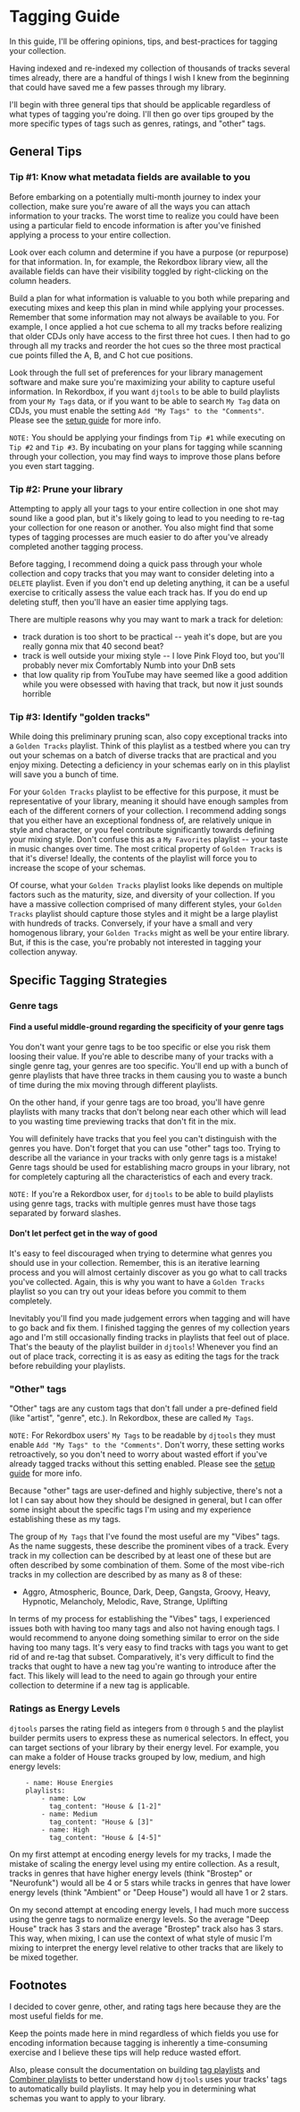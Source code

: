 # Tagging Guide

In this guide, I'll be offering opinions, tips, and best-practices for tagging your collection.

Having indexed and re-indexed my collection of thousands of tracks several times already, there are a handful of things I wish I knew from the beginning that could have saved me a few passes through my library.

I'll begin with three general tips that should be applicable regardless of what types of tagging you're doing.
I'll then go over tips grouped by the more specific types of tags such as genres, ratings, and "other" tags.


## General Tips

### Tip #1: Know what metadata fields are available to you
Before embarking on a potentially multi-month journey to index your collection, make sure you're aware of all the ways you can attach information to your tracks.
The worst time to realize you could have been using a particular field to encode information is after you've finished applying a process to your entire collection.

Look over each column and determine if you have a purpose (or repurpose) for that information. In, for example, the Rekordbox library view, all the available fields can have their visibility toggled by right-clicking on the column headers.

Build a plan for what information is valuable to you both while preparing and executing mixes and keep this plan in mind while applying your processes.
Remember that some information may not always be available to you.
For example, I once applied a hot cue schema to all my tracks before realizing that older CDJs only have access to the first three hot cues.
I then had to go through all my tracks and reorder the hot cues so the three most practical cue points filled the A, B, and C hot cue positions.

Look through the full set of preferences for your library management software and make sure you're maximizing your ability to capture useful information.
In Rekordbox, if you want `djtools` to be able to build playlists from your `My Tags` data, or if you want to be able to search `My Tag` data on CDJs, you must enable the setting `Add "My Tags" to the "Comments"`.
Please see the [setup guide](../tutorials/getting_started/setup.md#writing-my-tag-data-to-the-comments-field) for more info.

`NOTE:`
You should be applying your findings from `Tip #1` while executing on `Tip #2` and `Tip #3`.
By incubating on your plans for tagging while scanning through your collection, you may find ways to improve those plans before you even start tagging.

### Tip #2: Prune your library
Attempting to apply all your tags to your entire collection in one shot may sound like a good plan, but it's likely going to lead to you needing to re-tag your collection for one reason or another.
You also might find that some types of tagging processes are much easier to do after you've already completed another tagging process.

Before tagging, I recommend doing a quick pass through your whole collection and copy tracks that you may want to consider deleting into a `DELETE` playlist.
Even if you don't end up deleting anything, it can be a useful exercise to critically assess the value each track has.
If you do end up deleting stuff, then you'll have an easier time applying tags.

There are multiple reasons why you may want to mark a track for deletion:

- track duration is too short to be practical -- yeah it's dope, but are you really gonna mix that 40 second beat?
- track is well outside your mixing style -- I love Pink Floyd too, but you'll probably never mix Comfortably Numb into your DnB sets
- that low quality rip from YouTube may have seemed like a good addition while you were obsessed with having that track, but now it just sounds horrible

### Tip #3: Identify "golden tracks"
While doing this preliminary pruning scan, also copy exceptional tracks into a `Golden Tracks` playlist.
Think of this playlist as a testbed where you can try out your schemas on a batch of diverse tracks that are practical and you enjoy mixing.
Detecting a deficiency in your schemas early on in this playlist will save you a bunch of time. 

For your `Golden Tracks` playlist to be effective for this purpose, it must be representative of your library, meaning it should have enough samples from each of the different corners of your collection.
I recommend adding songs that you either have an exceptional fondness of, are relatively unique in style and character, or you feel contribute significantly towards defining your mixing style.
Don't confuse this as a `My Favorites` playlist -- your taste in music changes over time.
The most critical property of `Golden Tracks` is that it's diverse!
Ideally, the contents of the playlist will force you to increase the scope of your schemas.

Of course, what your `Golden Tracks` playlist looks like depends on multiple factors such as the maturity, size, and diversity of your collection.
If you have a massive collection comprised of many different styles, your `Golden Tracks` playlist should capture those styles and it might be a large playlist with hundreds of tracks.
Conversely, if your have a small and very homogenous library, your `Golden Tracks` might as well be your entire library. But, if this is the case, you're probably not interested in tagging your collection anyway.

## Specific Tagging Strategies

### Genre tags

#### Find a useful middle-ground regarding the specificity of your genre tags
You don't want your genre tags to be too specific or else you risk them loosing their value.
If you're able to describe many of your tracks with a single genre tag, your genres are too specific.
You'll end up with a bunch of genre playlists that have three tracks in them causing you to waste a bunch of time during the mix moving through different playlists.

On the other hand, if your genre tags are too broad, you'll have genre playlists with many tracks that don't belong near each other which will lead to you wasting time previewing tracks that don't fit in the mix.

You will definitely have tracks that you feel you can't distinguish with the genres you have.
Don't forget that you can use "other" tags too.
Trying to describe all the variance in your tracks with only genre tags is a mistake!
Genre tags should be used for establishing macro groups in your library, not for completely capturing all the characteristics of each and every track.

`NOTE:`
If you're a Rekordbox user, for `djtools` to be able to build playlists using genre tags, tracks with multiple genres must have those tags separated by forward slashes.

#### Don't let perfect get in the way of good
It's easy to feel discouraged when trying to determine what genres you should use in your collection.
Remember, this is an iterative learning process and you will almost certainly discover as you go what to call tracks you've collected.
Again, this is why you want to have a `Golden Tracks` playlist so you can try out your ideas before you commit to them completely.

Inevitably you'll find you made judgement errors when tagging and will have to go back and fix them.
I finished tagging the genres of my collection years ago and I'm still occasionally finding tracks in playlists that feel out of place.
That's the beauty of the playlist builder in `djtools`!
Whenever you find an out of place track, correcting it is as easy as editing the tags for the track before rebuilding your playlists.

### "Other" tags
"Other" tags are any custom tags that don't fall under a pre-defined field (like "artist", "genre", etc.). In Rekordbox, these are called `My Tags`. 

`NOTE:`
For Rekordbox users' `My Tags` to be readable by `djtools` they must enable `Add "My Tags" to the "Comments"`.
Don't worry, these setting works retroactively, so you don't need to worry about wasted effort if you've already tagged tracks without this setting enabled.
Please see the [setup guide](../tutorials/getting_started/setup.md#writing-my-tag-data-to-the-comments-field) for more info.

Because "other" tags are user-defined and highly subjective, there's not a lot I can say about how they should be designed in general, but I can offer some insight about the specific tags I'm using and my experience establishing these as my tags.

The group of `My Tags` that I've found the most useful are my "Vibes" tags.
As the name suggests, these describe the prominent vibes of a track.
Every track in my collection can be described by at least one of these but are often described by some combination of them.
Some of the most vibe-rich tracks in my collection are described by as many as 8 of these:

  - Aggro, Atmospheric, Bounce, Dark, Deep, Gangsta, Groovy, Heavy, Hypnotic, Melancholy, Melodic, Rave, Strange, Uplifting

In terms of my process for establishing the "Vibes" tags, I experienced issues both with having too many tags and also not having enough tags.
I would recommend to anyone doing something similar to error on the side having too many tags.
It's very easy to find tracks with tags you want to get rid of and re-tag that subset.
Comparatively, it's very difficult to find the tracks that ought to have a new tag you're wanting to introduce after the fact.
This likely will lead to the need to again go through your entire collection to determine if a new tag is applicable.

### Ratings as Energy Levels
`djtools` parses the rating field as integers from `0` through `5` and the playlist builder permits users to express these as numerical selectors.
In effect, you can target sections of your library by their energy level.
For example, you can make a folder of House tracks grouped by low, medium, and high energy levels:
```
    - name: House Energies
    playlists:
        - name: Low
          tag_content: "House & [1-2]"
        - name: Medium
          tag_content: "House & [3]"
        - name: High
          tag_content: "House & [4-5]"
```

On my first attempt at encoding energy levels for my tracks, I made the mistake of scaling the energy level using my entire collection.
As a result, tracks in genres that have higher energy levels (think "Brostep" or "Neurofunk") would all be 4 or 5 stars while tracks in genres that have lower energy levels (think "Ambient" or "Deep House") would all have 1 or 2 stars.

On my second attempt at encoding energy levels, I had much more success using the genre tags to normalize energy levels.
So the average "Deep House" track has 3 stars and the average "Brostep" track also has 3 stars.
This way, when mixing, I can use the context of what style of music I'm mixing to interpret the energy level relative to other tracks that are likely to be mixed together.

## Footnotes

I decided to cover genre, other, and rating tags here because they are the most useful fields for me.

Keep the points made here in mind regardless of which fields you use for encoding information because tagging is inherently a time-consuming exercise and I believe these tips will help reduce wasted effort.

Also, please consult the documentation on building [tag playlists](../how_to_guides/collection_playlists.md) and [Combiner playlists](../how_to_guides/combiner_playlists.md) to better understand how `djtools` uses your tracks' tags to automatically build playlists.
It may help you in determining what schemas you want to apply to your library.
